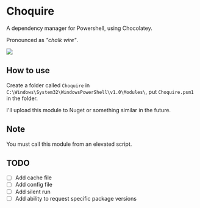 # Choquire
A dependency manager for Powershell, using Chocolatey.

Pronounced as *"chalk wire"*.

![](https://github.com/yoav-lavi/Choquire/blob/master/Choquire.png?raw=true)

## How to use
Create a folder called `Choquire` in `C:\Windows\System32\WindowsPowerShell\v1.0\Modules\`, put `Choquire.psm1` in the folder.

I'll upload this module to Nuget or something similar in the future.

## Note
You must call this module from an elevated script. 

## TODO
- [ ]  Add cache file
- [ ]  Add config file
- [ ]  Add silent run
- [ ]  Add ability to request specific package versions

